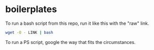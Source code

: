 # boilerplates

To run a bash script from this repo, run it like this with the "raw" link.

````bash
wget -O - LINK | bash
````

To run a PS script, google the way that fits the circumstances.